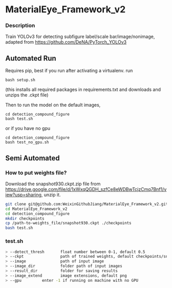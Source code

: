 # MaterialEye_Framework_v2

### Description

Train YOLOv3 for detecting subfigure label/scale bar/image/nonimage, adapted from https://github.com/DeNA/PyTorch_YOLOv3 


## Automated Run

Requires pip, best if you run after activating a virtualenv. 
run
```
bash setup.sh
```
(this installs all required packages in requirements.txt and downloads and unzips the .ckpt file)

Then to run the model on the default images, 
```
cd detection_compound_figure
bash test.sh
```
or if you have no gpu
```
cd detection_compound_figure
bash test_no_gpu.sh
```

## Semi Automated

### How to put weights file?

Download the snapshot930.ckpt.zip file from https://drive.google.com/file/d/1xWxqQGDH_szfCe8eWDBwTcjzCmq7Bnf1/view?usp=sharing, unzip it.

```bash
git clone git@github.com:WeixinGithubJiang/MaterialEye_Framework_v2.git
cd MaterialEye_Framework_v2
cd detection_compound_figure
mkdir checkpoints
cp /path-to-weights_file/snapshot930.ckpt ./checkpoints
bash test.sh
```

### test.sh
```bash
> --detect_thresh       float number between 0-1, default 0.5
> --ckpt                path of trained weights, default checkpoints/snapshot930.ckpt
> --image               path of input image
> --image_dir           folder path of input images
> --result_dir          folder for saving results
> --image_extend        image extensions, default png
> --gpu			enter -1 if running on machine with no GPU
```
